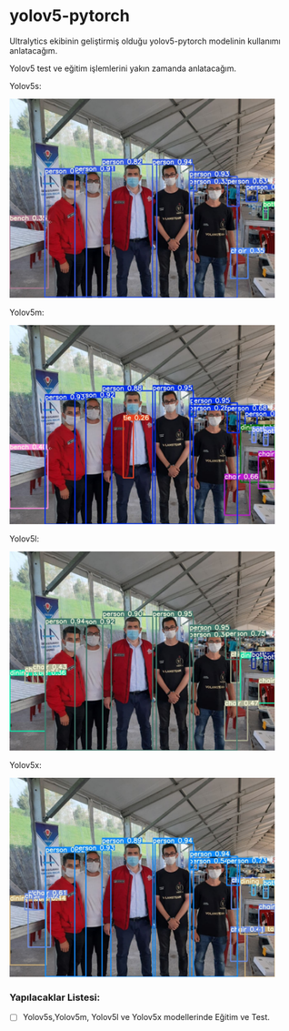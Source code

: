 # yolov5-pytorch
Ultralytics ekibinin geliştirmiş olduğu yolov5-pytorch modelinin kullanımı anlatacağım.

Yolov5 test ve eğitim işlemlerini yakın zamanda anlatacağım.

Yolov5s:

<img height="350" src="yolov5s.jpg"/>

Yolov5m:

<img height="350" src="yolov5m.jpg"/>

Yolov5l:

<img height="350" src="yolov5l.jpg"/>

Yolov5x:

<img height="350" src="yolov5x.jpg"/>

### Yapılacaklar Listesi:
* [ ] Yolov5s,Yolov5m, Yolov5l ve Yolov5x modellerinde Eğitim ve Test.
